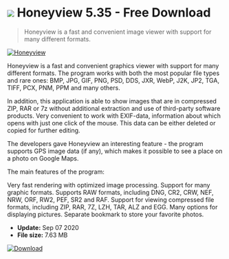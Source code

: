 # ![](https://cdn.softexe.net/static/icon/4/honeyview-3337.png) Honeyview 5.35 - Free Download

> Honeyview is a fast and convenient image viewer with support for many different formats.

[![Honeyview](https://gallery.dpcdn.pl/imgc/Tools/46163/g_-_420x350_1.5_-_x20140210151421_0.png)](https://softexe.net/win/multimedia/graphics-design/honeyview:cccg.html)

Honeyview is a fast and convenient graphics viewer with support for many different formats. The program works with both the most popular file types and rare ones: BMP, JPG, GIF, PNG, PSD, DDS, JXR, WebP, J2K, JP2, TGA, TIFF, PCX, PNM, PPM and many others.

In addition, this application is able to show images that are in compressed ZIP, RAR or 7z without additional extraction and use of third-party software products. Very convenient to work with EXIF-data, information about which opens with just one click of the mouse. This data can be either deleted or copied for further editing.

The developers gave Honeyview an interesting feature - the program supports GPS image data (if any), which makes it possible to see a place on a photo on Google Maps. 

The main features of the program:


Very fast rendering with optimized image processing.
Support for many graphic formats.
Supports RAW formats, including DNG, CR2, CRW, NEF, NRW, ORF, RW2, PEF, SR2 and RAF.
Support for viewing compressed file formats, including ZIP, RAR, 7Z, LZH, TAR, ALZ and EGG.
Many options for displaying pictures.
Separate bookmark to store your favorite photos.


- **Update:** Sep 07 2020
- **File size:** 7.63 MB

[![Download](https://cdn.softexe.net/static/img/download.png)](https://softexe.net/win/multimedia/graphics-design/honeyview:cccg.html)

